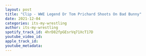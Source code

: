 ```yaml
---
layout: post
title: "Clip - WWE Legend Dr Tom Prichard Shoots On Bad Bunny"
date: 2021-12-04
categories: its-my-wrestling
author: its-my-wrestling
spotify_track_id: 4hrD82fpGEsrVq71XcT17D
youtube_video_id: 
apple_track_id: 
youtube_metadata: 
---
```

